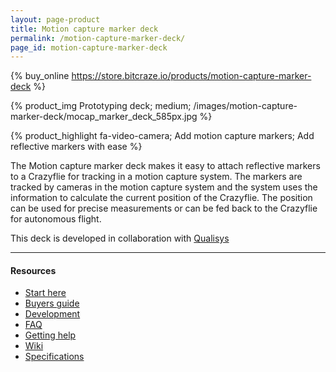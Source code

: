 ```yaml
---
layout: page-product
title: Motion capture marker deck
permalink: /motion-capture-marker-deck/
page_id: motion-capture-marker-deck
---
```


{% buy_online https://store.bitcraze.io/products/motion-capture-marker-deck %}

{% product_img Prototyping deck; medium;
/images/motion-capture-marker-deck/mocap_marker_deck_585px.jpg
%}

{% product_highlight
fa-video-camera;
Add motion capture markers;
Add reflective markers with ease
%}

The Motion capture marker deck makes it easy to attach reflective markers to a 
Crazyflie for tracking in a motion capture system. The markers are tracked by 
cameras in the motion capture system and the system uses the information to calculate
the current position of the Crazyflie. The position can be used for precise 
measurements or can be fed back to the Crazyflie for autonomous flight.   

This deck is developed in collaboration with [Qualisys](https://www.qualisys.com)

---

#### Resources

- [Start here](/start/)
- [Buyers guide](/crazyflie-2-0-buyers-guide/)
- [Development](/development-overview/)
- [FAQ](/frequently-asked-questions-Crazyflie-2.0/)
- [Getting help](/getting-help/)
- [Wiki](https://wiki.bitcraze.io/projects:crazyflie2:expansionboards:mocapmarker)
- [Specifications](https://store.bitcraze.io/products/motion-capture-marker-deck)

